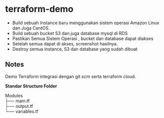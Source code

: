 # terraform-demo
- Build sebuah Instance baru menggunakan sistem operasi Amazon Linux dan Juga CentOS. <br>
- Build sebuah bucket S3 dan juga database mysql di RDS <br>
- Pastikan Semua Sistem Operasi , bucket dan database dapat diakses <br>
- Setelah semua dapat di akses, screenshot hasilnya. <br>
- Destroy semua instance, S3 dan database yang sudah dibuat <br>


## Notes
Demo Terraform integrasi dengan git scm serta terraform cloud. <br>

**Standar Structure Folder** <br>

Modules <br>
├── main.tf <br>
├── output.tf <br>
└── variables.tf <br>
